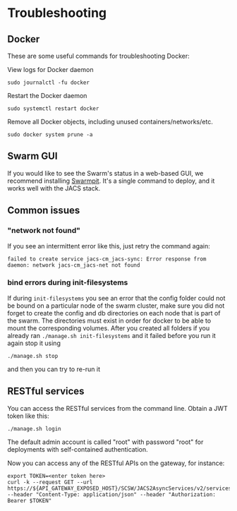 
# Troubleshooting

## Docker

These are some useful commands for troubleshooting Docker:

View logs for Docker daemon
```
sudo journalctl -fu docker
```

Restart the Docker daemon
```
sudo systemctl restart docker
```

Remove all Docker objects, including unused containers/networks/etc.
```
sudo docker system prune -a
```

## Swarm GUI

If you would like to see the Swarm's status in a web-based GUI, we recommend installing [Swarmpit](https://swarmpit.io). It's a single command to deploy, and it works well with the JACS stack.


## Common issues

### "network not found"

If you see an intermittent error like this, just retry the command again:
```
failed to create service jacs-cm_jacs-sync: Error response from daemon: network jacs-cm_jacs-net not found
```

### bind errors during init-filesystems

If during `init-filesystems` you see an error that the config folder could not be bound on a particular node of the swarm cluster, make sure you did not forget to create the config and db directories on each node that is part of the swarm. The directories must exist in order for docker to be able to mount the corresponding volumes.
After you created all folders if you already ran `./manage.sh init-filesystems` and it failed before you run it again stop it using
```
./manage.sh stop
```
and then you can try to re-run it

## RESTful services

You can access the RESTful services from the command line. Obtain a JWT token like this:

```
./manage.sh login
```

The default admin account is called "root" with password "root" for deployments with self-contained authentication.

Now you can access any of the RESTful APIs on the gateway, for instance:

```
export TOKEN=<enter token here>
curl -k --request GET --url https://${API_GATEWAY_EXPOSED_HOST}/SCSW/JACS2AsyncServices/v2/services/metadata --header "Content-Type: application/json" --header "Authorization: Bearer $TOKEN"
```

